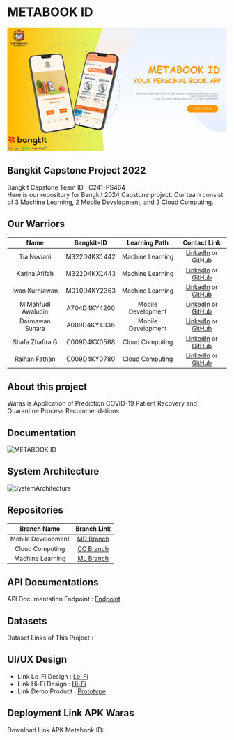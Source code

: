 # METABOOK ID
![download](https://github.com/darkswan12/Metabook-Indonesia/blob/main/assets/wellcome_assets.png)
## Bangkit Capstone Project 2022

Bangkit Capstone Team ID : C241-PS464 <br>
Here is our repository for Bangkit 2024 Capstone project. Our team consist of 3 Machine Learning, 2 Mobile Development, and 2 Cloud Computing.

## Our Warriors

|              Name              | Bangkit-ID |   Learning Path    |                                                       Contact Link                                                       |
| :----------------------------: | :--------: | :----------------: | :----------------------------------------------------------------------------------------------------------------------: |
| Tia Noviani | M322D4KX1442 |  Machine Learning  |            [LinkedIn]() or [GitHub]()             |
| Karina Afifah | M322D4KX1443 |  Machine Learning  |                [LinkedIn]() or [GitHub]()                |
| Iwan Kurniawan | M010D4KY2363 |  Machine Learning  |                [LinkedIn]() or [GitHub]()                |
| M Mahfudl Awaludin | A704D4KY4200 | Mobile Development |              [LinkedIn]() or [GitHub]()               |
| Darmawan Suhara | A009D4KY4336 | Mobile Development |    [LinkedIn]() or [GitHub]()     |
| Shafa Zhafira G | C009D4KX0568 |  Cloud Computing   | [LinkedIn]() or [GitHub]() |
| Raihan Fathan | C009D4KY0780 |  Cloud Computing   |        [LinkedIn]() or [GitHub]()        |

## About this project

Waras is Application of Prediction COVID-19 Patient Recovery and Quarantine Process Recommendations

## Documentation

![METABOOK ID]()

## System Architecture

![SystemArchitecture]()

## Repositories

|    Branch Name     |                                      Branch Link                                         |
| :----------------: | :--------------------------------------------------------------------------------------: |
| Mobile Development | [MD Branch]([https://github.com/yuliusius1/waras-bangkit-capstone-2022/tree/android-dev1](https://github.com/darkswan12/Metabook-Indonesia/tree/md-dev)) |
|  Cloud Computing   | [CC Branch]([https://github.com/yuliusius1/waras-bangkit-capstone-2022/tree/cc-dev1](https://github.com/darkswan12/Metabook-Indonesia/tree/cc-dev))      |
|  Machine Learning  | [ML Branch]([https://github.com/yuliusius1/waras-bangkit-capstone-2022/tree/ml-dev](https://github.com/darkswan12/Metabook-Indonesia/tree/ml-dev))       |

## API Documentations

API Documentation Endpoint : [Endpoint]()

## Datasets

Dataset Links of This Project :



## UI/UX Design

- Link Lo-Fi Design : [Lo-Fi](https://www.figma.com/design/J6RuVvLLDEzOzQwmyGrJlX/MetaBook-ID?node-id=0-1&t=ATGK6S028SC54Lbj-0)
- Link Hi-Fi Design : [Hi-Fi](https://www.figma.com/design/J6RuVvLLDEzOzQwmyGrJlX/MetaBook-ID?node-id=19-16&t=ATGK6S028SC54Lbj-0)
- Link Demo Product : [Prototype](https://drive.google.com/file/d/1UmLLsAVnqCU583sfNYcUXv3IWRtNQru6/view?usp=sharing)

## Deployment Link APK Waras

Download Link APK Metabook ID:<br>
